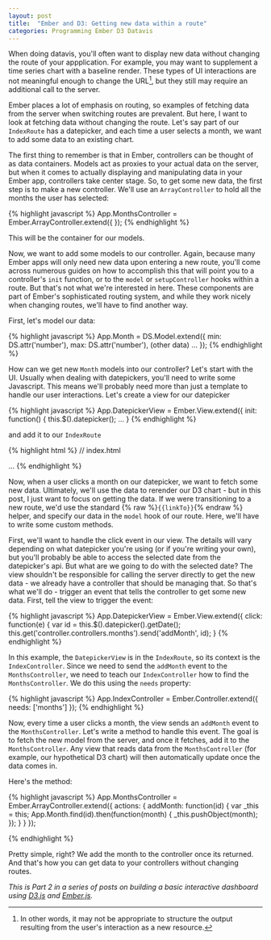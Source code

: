 ```yaml
---
layout: post
title:  "Ember and D3: Getting new data within a route"
categories: Programming Ember D3 Datavis
---
```


When doing datavis, you'll often want to display new data without changing the route of your appplication. For example, you may want to supplement a time series chart with a baseline render. These types of UI interactions are not meaningful enough to change the URL[^1], but they still may require an additional call to the server.

Ember places a lot of emphasis on routing, so examples of fetching data from the server when switching routes are prevalent. But here, I want to look at fetching data without changing the route. Let's say part of our `IndexRoute` has a datepicker, and each time a user selects a month, we want to add some data to an existing chart. 

The first thing to remember is that in Ember, controllers can be thought of as data containers. Models act as proxies to your actual data on the server, but when it comes to actually displaying and manipulating data in your Ember app, controllers take center stage. So, to get some new data, the first step is to make a new controller. We'll use an `ArrayController` to hold all the months the user has selected:

{% highlight javascript %}
App.MonthsController = Ember.ArrayController.extend({
});
{% endhighlight %}

This will be the container for our models.

Now, we want to add some models to our controller. Again, because many Ember apps will only need new data upon entering a new route, you'll come across numerous guides on how to accomplish this that will point you to a controller's `init` function, or to the `model` or `setupController` hooks within a route. But that's not what we're interested in here. These components are part of Ember's sophisticated routing system, and while they work nicely when changing routes, we'll have to find another way.

First, let's model our data:

{% highlight javascript %}
App.Month = DS.Model.extend({
    min: DS.attr('number'),
    max: DS.attr('number'),
    (other data)
    ...
});
{% endhighlight %}

How can we get new `Month` models into our controller? Let's start with the UI. Usually when dealing with datepickers, you'll need to write some Javascript. This means we'll probably need more than just a template to handle our user interactions. Let's create a view for our datepicker

{% highlight javascript %}
App.DatepickerView = Ember.View.extend({
    init: function() {
        this.$().datepicker();
        ...
    }
{% endhighlight %}

and add it to our `IndexRoute`

{% highlight html %}
// index.html
<body>
    <script type="text/x-handlebars" data-template-name="index">
        <h1>Welcome to may app!</h1>
        ...
        <aside>
            {% raw %}{{view App.DatepickerView}}{% endraw %}
        </aside>
    </script>
    ...
</body>
{% endhighlight %}

Now, when a user clicks a month on our datepicker, we want to fetch some new data. Ultimately, we'll use the data to rerender our D3 chart - but in this post, I just want to focus on getting the data. If we were transitioning to a new route, we'd use the standard {% raw %}`{{linkTo}}`{% endraw %} helper, and specify our data in the `model` hook of our route. Here, we'll have to write some custom methods. 

First, we'll want to handle the click event in our view. The details will vary depending on what datepicker you're using (or if you're writing your own), but you'll probably be able to access the selected date from the datepicker's api. But what are we going to do with the selected date? The view shouldn't be responsible for calling the server directly to get the new data - we already have a controller that should be managing that. So that's what we'll do - trigger an event that tells the controller to get some new data. First, tell the view to trigger the event:

{% highlight javascript %}
App.DatepickerView = Ember.View.extend({
    click: function(e) {
        var id = this.$().datepicker().getDate();
        this.get('controller.controllers.months').send('addMonth', id);
    }
{% endhighlight %}

In this example, the `DatepickerView` is in the `IndexRoute`, so its context is the `IndexController`. Since we need to send the `addMonth` event to the `MonthsController`, we need to teach our `IndexController` how to find the `MonthsController`. We do this using the `needs` property:

{% highlight javascript %}
App.IndexController = Ember.Controller.extend({
    needs: ['months']
});
{% endhighlight %}

Now, every time a user clicks a month, the view sends an `addMonth` event to the `MonthsController`. Let's write a method to handle this event. The goal is to fetch the new model from the server, and once it fetches, add it to the `MonthsController`. Any view that reads data from the `MonthsController` (for example, our hypothetical D3 chart) will then automatically update once the data comes in.

Here's the method:

{% highlight javascript %}
App.MonthsController = Ember.ArrayController.extend({
    actions: {
        addMonth: function(id) {
            var _this = this;
            App.Month.find(id).then(function(month) {
                _this.pushObject(month);
            });
        }
    }
});

{% endhighlight %}

Pretty simple, right? We add the month to the controller once its returned. And that's how you can get data to your controllers without changing routes.

*This is Part 2 in a series of posts on building a basic interactive dashboard using [D3.js](http://www.d3js.org) and [Ember.js](http://www.emberjs.com).*


[^1]: In other words, it may not be appropriate to structure the output resulting from the user's interaction as a new resource.